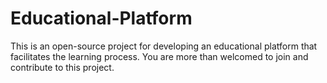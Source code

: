 # Educational-Platform
This is an open-source project for developing an educational platform that facilitates the learning process. You are more than welcomed to join and contribute to this project.
